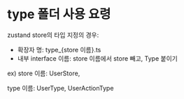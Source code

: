 # type 폴더 사용 요령

zustand store의 타입 지정의 경우:
- 확장자 명: type_{store 이름}.ts
- 내부 interface 이름: store 이름에서 store 빼고, Type 붙이기

ex) store 이름: UserStore,

type 이름: UserType, UserActionType